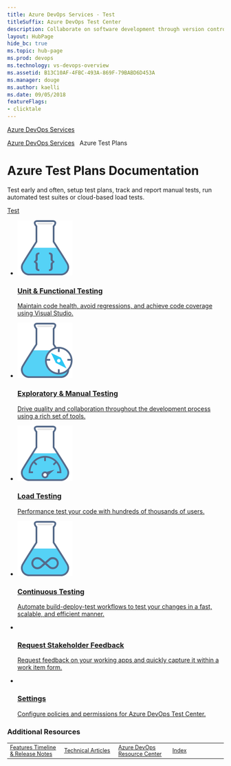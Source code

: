 ```yaml
---
title: Azure DevOps Services - Test 
titleSuffix: Azure DevOps Test Center 
description: Collaborate on software development through version control, work tracking, and continuous integration and delivery with Azure DevOps services 
layout: HubPage 
hide_bc: true
ms.topic: hub-page
ms.prod: devops 
ms.technology: vs-devops-overview 
ms.assetid: B13C10AF-4FBC-493A-869F-79BABD6D453A 
ms.manager: douge 
ms.author: kaelli 
ms.date: 09/05/2018
featureFlags:
- clicktale 
---
```


<a href="/vsts/index">Azure DevOps Services</a>

<div id="agile" class="v2">
    <div class="container">
<a href="/vsts/index">Azure DevOps Services</a>&nbsp;&nbsp;&nbsp;Azure Test Plans
        <h1>Azure Test Plans Documentation</h1>
<p>Test early and often, setup test plans, track and report manual tests, run automated test suites or cloud-based load tests.</p>
                        <a href="#testing">Test</a>
                        <ul id="testing" class="cardsY panelContent featuredContent">
                            <li>
                                <a href="/visualstudio/test/unit-test-your-code">
                                    <div class="cardSize">
                                        <div class="cardPadding">
                                            <div class="card">
                                                <div class="cardImageOuter">
                                                    <div class="cardImage">
                                                        <img src="_img/index/i_unit-testing.svg" alt="" />
                                                    </div>
                                                </div>
                                                <div class="cardText">
                                                    <h3>Unit &amp; Functional Testing</h3>
                                                    <p>Maintain code health, avoid regressions, and achieve code coverage using Visual Studio.</p>
                                                </div>
                                            </div>
                                        </div>
                                    </div>
                                </a>
                            </li>
                            <li>
                                <a href="/vsts/test/index">
                                    <div class="cardSize">
                                        <div class="cardPadding">
                                            <div class="card">
                                                <div class="cardImageOuter">
                                                    <div class="cardImage">
                                                        <img src="_img/index/i_exploratory-testing.svg" alt="" />
                                                    </div>
                                                </div>
                                                <div class="cardText">
                                                    <h3>Exploratory &amp; Manual Testing</h3>
                                                    <p>Drive quality and collaboration throughout the development process using
                                                        a rich set of tools.</p>
                                                </div>
                                            </div>
                                        </div>
                                    </div>
                                </a>
                            </li>
                            <li>
                                <a href="/vsts/test/load-test/index">
                                    <div class="cardSize">
                                        <div class="cardPadding">
                                            <div class="card">
                                                <div class="cardImageOuter">
                                                    <div class="cardImage">
                                                        <img src="_img/index/i_load-testing.svg" alt="" />
                                                    </div>
                                                </div>
                                                <div class="cardText">
                                                    <h3>Load Testing</h3>
                                                    <p>Performance test your code with hundreds of thousands of users.</p>
                                                </div>
                                            </div>
                                        </div>
                                    </div>
                                </a>
                            </li>
                            <li>
                                <a href="/vsts/pipelines/index">
                                    <div class="cardSize">
                                        <div class="cardPadding">
                                            <div class="card">
                                                <div class="cardImageOuter">
                                                    <div class="cardImage">
                                                        <img src="_img/index/i_continuous-testing.svg" alt="" />
                                                    </div>
                                                </div>
                                                <div class="cardText">
                                                    <h3>Continuous Testing</h3>
                                                    <p>Automate build-deploy-test workflows to test your changes in a fast,
                                                        scalable, and efficient manner.</p>
                                                </div>
                                            </div>
                                        </div>
                                    </div>
                                </a>
                            </li>
                            <li>
                                <a href="/vsts/project/feedback/index">
                                    <div class="cardSize">
                                        <div class="cardPadding">
                                            <div class="card">
                                                <div class="cardImageOuter">
                                                    <div class="cardImage">
                                                        <img src="https://docs.microsoft.com/media/common/i_feedback.svg" alt="" />
                                                    </div>
                                                </div>
                                                <div class="cardText">
                                                    <h3>Request Stakeholder Feedback</h3>
                                                    <p>Request feedback on your working apps and quickly capture it within a
                                                        work item form.</p>
                                                </div>
                                            </div>
                                        </div>
                                    </div>
                                </a>
                            </li>
                            <li>
                                <a href="/vsts/organizations/settings/index#test-center">
                                    <div class="cardSize">
                                        <div class="cardPadding">
                                            <div class="card">
                                                <div class="cardImageOuter">
                                                    <div class="cardImage">
                                                        <img src="https://docs.microsoft.com/media/common/i_tools.svg" alt="" />
                                                    </div>
                                                </div>
                                                <div class="cardText">
                                                    <h3>Settings</h3>
                                                    <p>Configure policies and permissions for Azure DevOps Test Center.</p>
                                                </div>
                                            </div>
                                        </div>
                                    </div>
                                </a>
                            </li>   
                        </ul>
     </div>
</div>
<h3 style="padding-left:0;">Additional Resources</h3>
<table border="0">
<tbody style="padding-left:0;font-size:.8rem;">
<tr><td width="25%">
<a class="barLink" href="/vsts/release-notes/index"><img src="https://docs.microsoft.com/media/common/i_whats-new.svg" alt="" />Features Timeline & Release Notes</a>
</td>
<td width="25%">
<a class="barLink" href="/vsts/articles/index"><img src="https://docs.microsoft.com/media/common/i_article.svg" alt="" />Technical Articles</a>
</td>
<td width="25%">
<a class="barLink"  href="https://docs.microsoft.com/en-us/azure/devops/"><img src="https://docs.microsoft.com/media/common/i_dev-ops.svg" alt="" />Azure DevOps Resource Center</a>
</td>
<td width="25%">
<a class="barLink" href="/vsts/index-all"><img src="https://docs.microsoft.com//media/common/i_library.svg" alt="" />Index</a>
</td>
</tr>
</tbody>
</table>